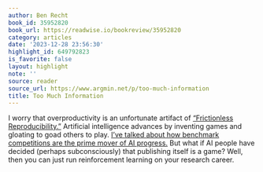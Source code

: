 ```yaml
---
author: Ben Recht
book_id: 35952820
book_url: https://readwise.io/bookreview/35952820
category: articles
date: '2023-12-28 23:56:30'
highlight_id: 649792823
is_favorite: false
layout: highlight
note: ''
source: reader
source_url: https://www.argmin.net/p/too-much-information
title: Too Much Information
---
```


I worry that overproductivity is an unfortunate artifact of [“Frictionless Reproducibility.”](https://arxiv.org/abs/2310.00865) Artificial intelligence advances by inventing games and gloating to goad others to play. [I’ve talked about how benchmark competitions are the prime mover of AI progress.](https://www.argmin.net/p/the-department-of-frictionless-reproducibilty) But what if AI people have decided (perhaps subconsciously) that publishing itself is a game? Well, then you can just run reinforcement learning on your research career.
